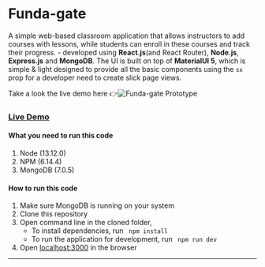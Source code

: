 # Funda-gate

A simple web-based classroom application that allows instructors to add courses with lessons, while students can enroll in these courses and track their progress. - developed using **React.js**(and React Router), **Node.js**, **Express.js** and **MongoDB**. The UI is built on top of **MaterialUI 5**, which is simple & light designed to provide all the basic components using the `sx` prop for a developer need to create slick page views.

Take a look the live demo here 👉![Funda-gate Prototype](https://github.com/mutomb/fundagate/client/public/images/prototype.png "Funda-gate") 

### [Live Demo](http://URL_To_Demo "Funda-gate") 

#### What you need to run this code
1. Node (13.12.0)
2. NPM (6.14.4)
3. MongoDB (7.0.5)

####  How to run this code
1. Make sure MongoDB is running on your system
2. Clone this repository
3. Open command line in the cloned folder,
   - To install dependencies, run ```  npm install  ```
   - To run the application for development, run ```  npm run dev  ```
4. Open [localhost:3000](http://localhost:3000/) in the browser
----
